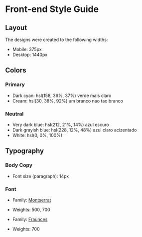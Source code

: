 # Front-end Style Guide

## Layout

The designs were created to the following widths:

- Mobile: 375px
- Desktop: 1440px

## Colors

### Primary

- Dark cyan: hsl(158, 36%, 37%)  verde mais claro
- Cream: hsl(30, 38%, 92%) um branco nao tao branco

### Neutral

- Very dark blue: hsl(212, 21%, 14%) azul escuro
- Dark grayish blue: hsl(228, 12%, 48%) azul claro acizentado
- White: hsl(0, 0%, 100%)

## Typography

### Body Copy

- Font size (paragraph): 14px

### Font

- Family: [Montserrat](https://fonts.google.com/specimen/Montserrat)
- Weights: 500, 700

- Family: [Fraunces](https://fonts.google.com/specimen/Fraunces)
- Weights: 700
